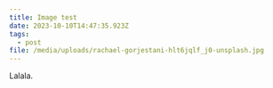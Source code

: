 ```yaml
---
title: Image test
date: 2023-10-10T14:47:35.923Z
tags:
  - post
file: /media/uploads/rachael-gorjestani-hlt6jqlf_j0-unsplash.jpg
---
```

L﻿alala.